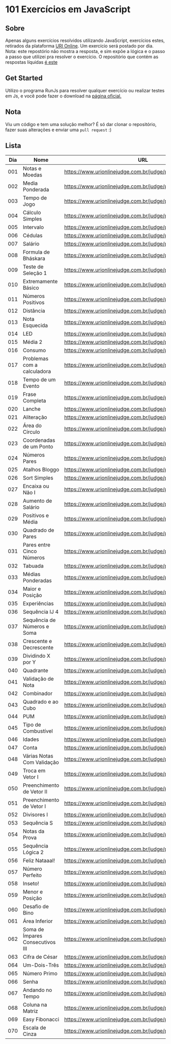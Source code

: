 # 101 Exercícios em JavaScript

## Sobre
Apenas alguns exercícios resolvidos utilizando JavaScript, exercícios estes, retirados da plataforma [URI Online](https://www.urionlinejudge.com.br/). Um exercício será postado por dia. 
Nota: este repostório não mostra a resposta, e sim expõe a lógica e o passo a passo que utilizei pra resolver o exercício. O repositório que contém as respostas líquidas [é este](https://github.com/LaksCastro/uri-online-solutions)

## Get Started
Utilizo o programa RunJs para resolver qualquer exercício ou realizar testes em Js, e você pode fazer o download na [página oficial.](https://runjs.dev/)

## Nota
Viu um código e tem uma solução melhor? É só dar clonar o repositório, fazer suas alterações e enviar uma `pull request` :)

## Lista
<table>
   <thead>
      <tr>
         <th>Dia</th>
         <th>Nome</th>
         <th>URL</th>
         <th>Tempo/Minutos</th>
         <th>ID</th>
      </tr>
   </thead>
   <tbody>
      <tr>
         <td>001</td>
         <td>Notas e Moedas</td>
         <td><a href="https://www.urionlinejudge.com.br/judge/pt/problems/view/1021">https://www.urionlinejudge.com.br/judge/pt/problems/view/1021</a></td>
         <td>120</td>
         <td>1021</td>
      </tr>
      <tr>
         <td>002</td>
         <td>Media Ponderada</td>
         <td><a href="https://www.urionlinejudge.com.br/judge/pt/problems/view/1040">https://www.urionlinejudge.com.br/judge/pt/problems/view/1040</a></td>
         <td>120</td>
         <td>1040</td>
      </tr>
      <tr>
         <td>003</td>
         <td>Tempo de Jogo</td>
         <td><a href="https://www.urionlinejudge.com.br/judge/pt/problems/view/1047">https://www.urionlinejudge.com.br/judge/pt/problems/view/1047</a></td>
         <td>60</td>
         <td>1047</td>
      </tr>
      <tr>
         <td>004</td>
         <td>Cálculo Simples</td>
         <td><a href="https://www.urionlinejudge.com.br/judge/pt/problems/view/1010">https://www.urionlinejudge.com.br/judge/pt/problems/view/1010</a></td>
         <td>10</td>
         <td>1010</td>
      </tr>
      <tr>
         <td>005</td>
         <td>Intervalo</td>
         <td><a href="https://www.urionlinejudge.com.br/judge/pt/problems/view/1037">https://www.urionlinejudge.com.br/judge/pt/problems/view/1037</a></td>
         <td>15</td>
         <td>1037</td>
      </tr>
      <tr>
         <td>006</td>
         <td>Cédulas</td>
         <td><a href="https://www.urionlinejudge.com.br/judge/pt/problems/view/1018">https://www.urionlinejudge.com.br/judge/pt/problems/view/1018</a></td>
         <td>10</td>
         <td>1018</td>
      </tr>
      <tr>
         <td>007</td>
         <td>Salário</td>
         <td><a href="https://www.urionlinejudge.com.br/judge/pt/problems/view/1008">https://www.urionlinejudge.com.br/judge/pt/problems/view/1008</a></td>
         <td>15</td>
         <td>1008</td>
      </tr>
      <tr>
         <td>008</td>
         <td>Formula de Bháskara</td>
         <td><a href="https://www.urionlinejudge.com.br/judge/pt/problems/view/1036">https://www.urionlinejudge.com.br/judge/pt/problems/view/1036</a></td>
         <td>15</td>
         <td>1036</td>
      </tr>
      <tr>
         <td>009</td>
         <td>Teste de Seleção 1</td>
         <td><a href="https://www.urionlinejudge.com.br/judge/pt/problems/view/1035">https://www.urionlinejudge.com.br/judge/pt/problems/view/1035</a></td>
         <td>20</td>
         <td>1035</td>
      </tr>
      <tr>
         <td>010</td>
         <td>Extremamente Básico</td>
         <td><a href="https://www.urionlinejudge.com.br/judge/pt/problems/view/1001">https://www.urionlinejudge.com.br/judge/pt/problems/view/1001</a></td>
         <td>3</td>
         <td>1001</td>
      </tr>
      <tr>
         <td>011</td>
         <td>Números Positivos</td>
         <td><a href="https://www.urionlinejudge.com.br/judge/pt/problems/view/1060">https://www.urionlinejudge.com.br/judge/pt/problems/view/1060</a></td>
         <td>7</td>
         <td>1060</td>
      </tr>
      <tr>
         <td>012</td>
         <td>Distância</td>
         <td><a href="https://www.urionlinejudge.com.br/judge/pt/problems/view/1016">https://www.urionlinejudge.com.br/judge/pt/problems/view/1016</a></td>
         <td>2</td>
         <td>1016</td>
      </tr>
      <tr>
         <td>013</td>
         <td>Nota Esquecida</td>
         <td><a href="https://www.urionlinejudge.com.br/judge/pt/problems/view/3055">https://www.urionlinejudge.com.br/judge/pt/problems/view/3055</a></td>
         <td>5</td>
         <td>3055</td>
      </tr>
      <tr>
         <td>014</td>
         <td>LED</td>
         <td><a href="https://www.urionlinejudge.com.br/judge/pt/problems/view/1168">https://www.urionlinejudge.com.br/judge/pt/problems/view/1168</a></td>
         <td>15</td>
         <td>1168</td>
      </tr>
      <tr>
         <td>015</td>
         <td>Média 2</td>
         <td><a href="https://www.urionlinejudge.com.br/judge/pt/problems/view/1006">https://www.urionlinejudge.com.br/judge/pt/problems/view/1006</a></td>
         <td>4</td>
         <td>1006</td>
      </tr>
      <tr>
         <td>016</td>
         <td>Consumo</td>
         <td><a href="https://www.urionlinejudge.com.br/judge/pt/problems/view/1014">https://www.urionlinejudge.com.br/judge/pt/problems/view/1014</a></td>
         <td>2</td>
         <td>1014</td>
      </tr>
      <tr>
         <td>017</td>
         <td>Problemas com a calculadora</td>
         <td><a href="https://www.urionlinejudge.com.br/judge/pt/problems/view/2694">https://www.urionlinejudge.com.br/judge/pt/problems/view/2694</a></td>
         <td>10</td>
         <td>2694</td>
      </tr>
      <tr>
         <td>018</td>
         <td>Tempo de um Evento</td>
         <td><a href="https://www.urionlinejudge.com.br/judge/pt/problems/view/1061">https://www.urionlinejudge.com.br/judge/pt/problems/view/1061</a></td>
         <td>15</td>
         <td>1061</td>
      </tr>
      <tr>
         <td>019</td>
         <td>Frase Completa</td>
         <td><a href="https://www.urionlinejudge.com.br/judge/pt/problems/view/1551">https://www.urionlinejudge.com.br/judge/pt/problems/view/1551</a></td>
         <td>15</td>
         <td>1551</td>
      </tr>
      <tr>
         <td>020</td>
         <td>Lanche</td>
         <td><a href="https://www.urionlinejudge.com.br/judge/pt/problems/view/1038">https://www.urionlinejudge.com.br/judge/pt/problems/view/1038</a></td>
         <td>5</td>
         <td>1038</td>
      </tr>
      <tr>
         <td>021</td>
         <td>Aliteração</td>
         <td><a href="https://www.urionlinejudge.com.br/judge/pt/problems/view/1263">https://www.urionlinejudge.com.br/judge/pt/problems/view/1263</a></td>
         <td>20</td>
         <td>1263</td>
      </tr>
      <tr>
         <td>022</td>
         <td>Área do Círculo</td>
         <td><a href="https://www.urionlinejudge.com.br/judge/pt/problems/view/1002">https://www.urionlinejudge.com.br/judge/pt/problems/view/1002</a></td>
         <td>5</td>
         <td>1002</td>
      </tr>
      <tr>
         <td>023</td>
         <td>Coordenadas de um Ponto</td>
         <td><a href="https://www.urionlinejudge.com.br/judge/pt/problems/view/1041">https://www.urionlinejudge.com.br/judge/pt/problems/view/1041</a></td>
         <td>10</td>
         <td>1041</td>
      </tr>
      <tr>
         <td>024</td>
         <td>Números Pares</td>
         <td><a href="https://www.urionlinejudge.com.br/judge/pt/problems/view/1059">https://www.urionlinejudge.com.br/judge/pt/problems/view/1059</a></td>
         <td>1</td>
         <td>1059</td>
      </tr>
      <tr>
         <td>025</td>
         <td>Atalhos Bloggo</td>
         <td><a href="https://www.urionlinejudge.com.br/judge/pt/problems/view/1239">https://www.urionlinejudge.com.br/judge/pt/problems/view/1239</a></td>
         <td>60</td>
         <td>1239</td>
      </tr>
      <tr>
         <td>026</td>
         <td>Sort Simples</td>
         <td><a href="https://www.urionlinejudge.com.br/judge/pt/problems/view/1042">https://www.urionlinejudge.com.br/judge/pt/problems/view/1042</a></td>
         <td>10</td>
         <td>1042</td>
      </tr>
      <tr>
         <td>027</td>
         <td>Encaixa ou Não I</td>
         <td><a href="https://www.urionlinejudge.com.br/judge/pt/problems/view/1240">https://www.urionlinejudge.com.br/judge/pt/problems/view/1240</a></td>
         <td>10</td>
         <td>1240</td>
      </tr>
      <tr>
         <td>028</td>
         <td>Aumento de Salário</td>
         <td><a href="https://www.urionlinejudge.com.br/judge/pt/problems/view/1048">https://www.urionlinejudge.com.br/judge/pt/problems/view/1048</a></td>
         <td>5</td>
         <td>1048</td>
      </tr>
      <tr>
         <td>029</td>
         <td>Positivos e Média</td>
         <td><a href="https://www.urionlinejudge.com.br/judge/pt/problems/view/1064">https://www.urionlinejudge.com.br/judge/pt/problems/view/1064</a></td>
         <td>10</td>
         <td>1064</td>
      </tr>
      <tr>
         <td>030</td>
         <td>Quadrado de Pares</td>
         <td><a href="https://www.urionlinejudge.com.br/judge/pt/problems/view/1073">https://www.urionlinejudge.com.br/judge/pt/problems/view/1073</a></td>
         <td>8</td>
         <td>1073</td>
      </tr>
      <tr>
         <td>031</td>
         <td>Pares entre Cinco Números</td>
         <td><a href="https://www.urionlinejudge.com.br/judge/pt/problems/view/1065">https://www.urionlinejudge.com.br/judge/pt/problems/view/1065</a></td>
         <td>2</td>
         <td>1065</td>
      </tr>
      <tr>
         <td>032</td>
         <td>Tabuada</td>
         <td><a href="https://www.urionlinejudge.com.br/judge/pt/problems/view/1078">https://www.urionlinejudge.com.br/judge/pt/problems/view/1078</a></td>
         <td>1</td>
         <td>1078</td>
      </tr>
      <tr>
         <td>033</td>
         <td>Médias Ponderadas</td>
         <td><a href="https://www.urionlinejudge.com.br/judge/pt/problems/view/1079">https://www.urionlinejudge.com.br/judge/pt/problems/view/1079</a></td>
         <td>5</td>
         <td>1079</td>
      </tr>
      <tr>
         <td>034</td>
         <td>Maior e Posição</td>
         <td><a href="https://www.urionlinejudge.com.br/judge/pt/problems/view/1080">https://www.urionlinejudge.com.br/judge/pt/problems/view/1080</a></td>
         <td>2</td>
         <td>1080</td>
      </tr>
      <tr>
         <td>035</td>
         <td>Experiências</td>
         <td><a href="https://www.urionlinejudge.com.br/judge/pt/problems/view/1094">https://www.urionlinejudge.com.br/judge/pt/problems/view/1094</a></td>
         <td>15</td>
         <td>1094</td>
      </tr>
      <tr>
         <td>036</td>
         <td>Sequência IJ 4</td>
         <td><a href="https://www.urionlinejudge.com.br/judge/pt/problems/view/1098">https://www.urionlinejudge.com.br/judge/pt/problems/view/1098</a></td>
         <td>3</td>
         <td>1098</td>
      </tr>
      <tr>
         <td>037</td>
         <td>Sequência de Números e Soma</td>
         <td><a href="https://www.urionlinejudge.com.br/judge/pt/problems/view/1101">https://www.urionlinejudge.com.br/judge/pt/problems/view/1101</a></td>
         <td>8</td>
         <td>1101</td>
      </tr>
      <tr>
         <td>038</td>
         <td>Crescente e Decrescente</td>
         <td><a href="https://www.urionlinejudge.com.br/judge/pt/problems/view/1113">https://www.urionlinejudge.com.br/judge/pt/problems/view/1113</a></td>
         <td>4</td>
         <td>1113</td>
      </tr>
      <tr>
         <td>039</td>
         <td>Dividindo X por Y</td>
         <td><a href="https://www.urionlinejudge.com.br/judge/pt/problems/view/1116">https://www.urionlinejudge.com.br/judge/pt/problems/view/1116</a></td>
         <td>10</td>
         <td>1116</td>
      </tr>
      <tr>
         <td>040</td>
         <td>Quadrante</td>
         <td><a href="https://www.urionlinejudge.com.br/judge/pt/problems/view/1115">https://www.urionlinejudge.com.br/judge/pt/problems/view/1115</a></td>
         <td>3</td>
         <td>1115</td>
      </tr>
      <tr>
         <td>041</td>
         <td>Validação de Nota</td>
         <td><a href="https://www.urionlinejudge.com.br/judge/pt/problems/view/1117">https://www.urionlinejudge.com.br/judge/pt/problems/view/1117</a></td>
         <td>5</td>
         <td>1117</td>
      </tr>
      <tr>
         <td>042</td>
         <td>Combinador</td>
         <td><a href="https://www.urionlinejudge.com.br/judge/pt/problems/view/1238">https://www.urionlinejudge.com.br/judge/pt/problems/view/1238</a></td>
         <td>10</td>
         <td>1238</td>
      </tr>
      <tr>
         <td>043</td>
         <td>Quadrado e ao Cubo</td>
         <td><a href="https://www.urionlinejudge.com.br/judge/pt/problems/view/1143">https://www.urionlinejudge.com.br/judge/pt/problems/view/1143</a></td>
         <td>3</td>
         <td>1143</td>
      </tr>
      <tr>
         <td>044</td>
         <td>PUM</td>
         <td><a href="https://www.urionlinejudge.com.br/judge/pt/problems/view/1142">https://www.urionlinejudge.com.br/judge/pt/problems/view/1142</a></td>
         <td>3</td>
         <td>1142</td>
      </tr>
      <tr>
         <td>045</td>
         <td>Tipo de Combustível</td>
         <td><a href="https://www.urionlinejudge.com.br/judge/pt/problems/view/1134">https://www.urionlinejudge.com.br/judge/pt/problems/view/1134</a></td>
         <td>5</td>
         <td>1134</td>
      </tr>
      <tr>
         <td>046</td>
         <td>Idades</td>
         <td><a href="https://www.urionlinejudge.com.br/judge/pt/problems/view/1154">https://www.urionlinejudge.com.br/judge/pt/problems/view/1154</a></td>
         <td>3</td>
         <td>1154</td>
      </tr>
      <tr>
         <td>047</td>
         <td>Conta</td>
         <td><a href="https://www.urionlinejudge.com.br/judge/pt/problems/view/1866">https://www.urionlinejudge.com.br/judge/pt/problems/view/1866</a></td>
         <td>5</td>
         <td>1866</td>
      </tr>
      <tr>
         <td>048</td>
         <td>Várias Notas Com Validação</td>
         <td><a href="https://www.urionlinejudge.com.br/judge/pt/problems/view/1118">https://www.urionlinejudge.com.br/judge/pt/problems/view/1118</a></td>
         <td>15</td>
         <td>1118</td>
      </tr>
      <tr>
         <td>049</td>
         <td>Troca em Vetor I</td>
         <td><a href="https://www.urionlinejudge.com.br/judge/pt/problems/view/1175">https://www.urionlinejudge.com.br/judge/pt/problems/view/1175</a></td>
         <td>2</td>
         <td>1175</td>
      </tr>
      <tr>
         <td>050</td>
         <td>Preenchimento de Vetor II</td>
         <td><a href="https://www.urionlinejudge.com.br/judge/pt/problems/view/1177">https://www.urionlinejudge.com.br/judge/pt/problems/view/1177</a></td>
         <td>20</td>
         <td>1177</td>
      </tr>
      <tr>
         <td>051</td>
         <td>Preenchimento de Vetor I</td>
         <td><a href="https://www.urionlinejudge.com.br/judge/pt/problems/view/1173">https://www.urionlinejudge.com.br/judge/pt/problems/view/1173</a></td>
         <td>3</td>
         <td>1173</td>
      </tr>
      <tr>
         <td>052</td>
         <td>Divisores I</td>
         <td><a href="https://www.urionlinejudge.com.br/judge/pt/problems/view/1157">https://www.urionlinejudge.com.br/judge/pt/problems/view/1157</a></td>
         <td>8</td>
         <td>1157</td>
      </tr>
      <tr>
         <td>053</td>
         <td>Sequência S</td>
         <td><a href="https://www.urionlinejudge.com.br/judge/pt/problems/view/1155">https://www.urionlinejudge.com.br/judge/pt/problems/view/1155</a></td>
         <td>3</td>
         <td>1155</td>
      </tr>
      <tr>
         <td>054</td>
         <td>Notas da Prova</td>
         <td><a href="https://www.urionlinejudge.com.br/judge/pt/problems/view/2344">https://www.urionlinejudge.com.br/judge/pt/problems/view/2344</a></td>
         <td>5</td>
         <td>2344</td>
      </tr>
      <tr>
         <td>055</td>
         <td>Sequência Lógica 2</td>
         <td><a href="https://www.urionlinejudge.com.br/judge/pt/problems/view/1145">https://www.urionlinejudge.com.br/judge/pt/problems/view/1145</a></td>
         <td>30</td>
         <td>1145</td>
      </tr>
      <tr>
         <td>056</td>
         <td>Feliz Nataaal!</td>
         <td><a href="https://www.urionlinejudge.com.br/judge/pt/problems/view/2483">https://www.urionlinejudge.com.br/judge/pt/problems/view/2483</a></td>
         <td>2</td>
         <td>2483</td>
      </tr>
      <tr>
         <td>057</td>
         <td>Número Perfeito</td>
         <td><a href="https://www.urionlinejudge.com.br/judge/pt/problems/view/1164">https://www.urionlinejudge.com.br/judge/pt/problems/view/1164</a></td>
         <td>5</td>
         <td>1164</td>
      </tr>
      <tr>
         <td>058</td>
         <td>Inseto!</td>
         <td><a href="https://www.urionlinejudge.com.br/judge/pt/problems/view/2862">https://www.urionlinejudge.com.br/judge/pt/problems/view/2862</a></td>
         <td>5</td>
         <td>2862</td>
      </tr>
      <tr>
         <td>059</td>
         <td>Menor e Posição</td>
         <td><a href="https://www.urionlinejudge.com.br/judge/pt/problems/view/1180">https://www.urionlinejudge.com.br/judge/pt/problems/view/1180</a></td>
         <td>8</td>
         <td>1180</td>
      </tr>
      <tr>
         <td>060</td>
         <td>Desafio de Bino</td>
         <td><a href="https://www.urionlinejudge.com.br/judge/pt/problems/view/2060">https://www.urionlinejudge.com.br/judge/pt/problems/view/2060</a></td>
         <td>10</td>
         <td>2060</td>
      </tr>
      <tr>
         <td>061</td>
         <td>Área Inferior</td>
         <td><a href="https://www.urionlinejudge.com.br/judge/pt/problems/view/1188">https://www.urionlinejudge.com.br/judge/pt/problems/view/1188</a></td>
         <td>30</td>
         <td>1188</td>
      </tr>
      <tr>
         <td>062</td>
         <td>Soma de Ímpares Consecutivos III</td>
         <td><a href="https://www.urionlinejudge.com.br/judge/pt/problems/view/1158">https://www.urionlinejudge.com.br/judge/pt/problems/view/1158</a></td>
         <td>10</td>
         <td>1158</td>
      </tr>
      <tr>
         <td>063</td>
         <td>Cifra de César</td>
         <td><a href="https://www.urionlinejudge.com.br/judge/pt/problems/view/1253">https://www.urionlinejudge.com.br/judge/pt/problems/view/1253</a></td>
         <td>10</td>
         <td>1253</td>
      </tr>
      <tr>
         <td>064</td>
         <td>Um-Dois-Três</td>
         <td><a href="https://www.urionlinejudge.com.br/judge/pt/problems/view/1332">https://www.urionlinejudge.com.br/judge/pt/problems/view/1332</a></td>
         <td>60</td>
         <td>1332</td>
      </tr>
      <tr>
         <td>065</td>
         <td>Número Primo</td>
         <td><a href="https://www.urionlinejudge.com.br/judge/pt/problems/view/1165">https://www.urionlinejudge.com.br/judge/pt/problems/view/1165</a></td>
         <td>2</td>
         <td>1165</td>
      </tr>
      <tr>
         <td>066</td>
         <td>Senha</td>
         <td><a href="https://www.urionlinejudge.com.br/judge/pt/problems/view/2146">https://www.urionlinejudge.com.br/judge/pt/problems/view/2146</a></td>
         <td>2</td>
         <td>2146</td>
      </tr>
      <tr>
         <td>067</td>
         <td>Andando no Tempo</td>
         <td><a href="https://www.urionlinejudge.com.br/judge/pt/problems/view/2235">https://www.urionlinejudge.com.br/judge/pt/problems/view/2235</a></td>
         <td>5</td>
         <td>2235</td>
      </tr>
      <tr>
         <td>068</td>
         <td>Coluna na Matriz</td>
         <td><a href="https://www.urionlinejudge.com.br/judge/pt/problems/view/1182">https://www.urionlinejudge.com.br/judge/pt/problems/view/1182</a></td>
         <td>2</td>
         <td>1182</td>
      </tr>
      <tr>
         <td>069</td>
         <td>Easy Fibonacci</td>
         <td><a href="https://www.urionlinejudge.com.br/judge/pt/problems/view/1151">https://www.urionlinejudge.com.br/judge/pt/problems/view/1151</a></td>
         <td>18</td>
         <td>1151</td>
      </tr>
      <tr>
         <td>070</td>
         <td>Escala de Cinza</td>
         <td><a href="https://www.urionlinejudge.com.br/judge/pt/problems/view/2630">https://www.urionlinejudge.com.br/judge/pt/problems/view/2630</a></td>
         <td>5</td>
         <td>2630</td>
      </tr>
   </tbody>
</table>
